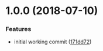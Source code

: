 <a name="1.0.0"></a>
# 1.0.0 (2018-07-10)


### Features

* initial working commit ([171dd72](https://github.com/poppinss/edge-error/commit/171dd72))



